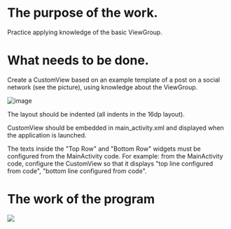 # The purpose of the work.
Practice applying knowledge of the basic ViewGroup.

# What needs to be done.
Create a CustomView based on an example template of a post on a social network (see the picture), using knowledge about the ViewGroup.

![image](https://github.com/user-attachments/assets/04df73f5-9d8d-429c-8723-e50f51082b56)

The layout should be indented (all indents in the 16dp layout).

CustomView should be embedded in main_activity.xml and displayed when the application is launched.

The texts inside the "Top Row" and "Bottom Row" widgets must be configured from the MainActivity code. For example: from the MainActivity code, configure the CustomView so that it displays "top line configured from code", "bottom line configured from code".

# The work of the program

![](https://github.com/user-attachments/assets/4f40e65b-8fef-48f1-8668-d8891f36ef95)


